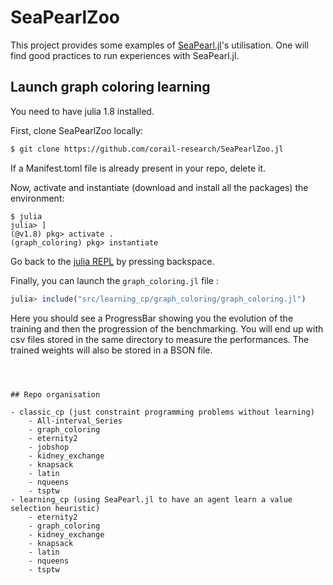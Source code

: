 # SeaPearlZoo

This project provides some examples of [SeaPearl.jl](https://github.com/corail-research/SeaPearl.jl)'s utilisation. One will find good practices to run experiences with SeaPearl.jl.

## Launch graph coloring learning 

You need to have julia 1.8 installed.

First, clone SeaPearlZoo locally:
```bash
$ git clone https://github.com/corail-research/SeaPearlZoo.jl
```
If a Manifest.toml file is already present in your repo, delete it.

Now, activate and instantiate (download and install all the packages) the environment:
```
$ julia
julia> ]
(@v1.8) pkg> activate . 
(graph_coloring) pkg> instantiate
```

Go back to the [julia REPL](https://docs.julialang.org/en/v1/stdlib/REPL/) by pressing backspace.

Finally, you can launch the `graph_coloring.jl` file :
```julia
julia> include("src/learning_cp/graph_coloring/graph_coloring.jl")
```

Here you should see a ProgressBar showing you the evolution of the training and then the progression of the benchmarking. You will end up with csv files stored in the same directory to measure the performances. The trained weights will also be stored in a BSON file.
```



## Repo organisation

- classic_cp (just constraint programming problems without learning)
    - All-interval_Series
    - graph_coloring
    - eternity2
    - jobshop
    - kidney_exchange
    - knapsack
    - latin
    - nqueens
    - tsptw
- learning_cp (using SeaPearl.jl to have an agent learn a value selection heuristic)
    - eternity2
    - graph_coloring
    - kidney_exchange
    - knapsack
    - latin
    - nqueens
    - tsptw

